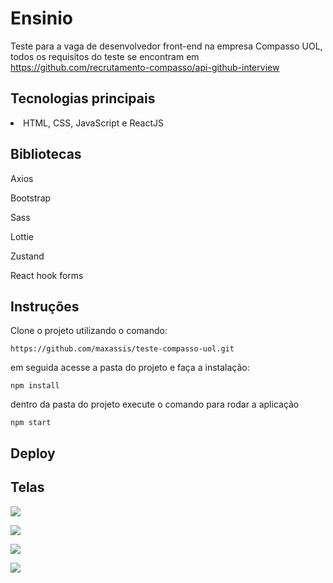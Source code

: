 # Ensinio

Teste para a vaga de desenvolvedor front-end na empresa Compasso UOL, todos os requisitos do teste se encontram em https://github.com/recrutamento-compasso/api-github-interview


## Tecnologias principais

<li>HTML, CSS, JavaScript e ReactJS</li>

## Bibliotecas

Axios <br/>

Bootstrap <br/>

Sass <br/>

Lottie <br/>

Zustand <br/>

React hook forms

## Instruções

Clone o projeto utilizando o comando:

`https://github.com/maxassis/teste-compasso-uol.git`

em seguida acesse a pasta do projeto e faça a instalação:

`npm install`

dentro da pasta do projeto execute o comando para rodar a aplicação

`npm start`



## Deploy





## Telas

![](https://images2.imgbox.com/d3/db/GDJ1iLxA_o.png)

![](https://images2.imgbox.com/f8/b4/U3iSHdCT_o.png)

![](https://images2.imgbox.com/bb/01/kZJbrZY3_o.png)

![](https://images2.imgbox.com/06/f8/bYS3A8H0_o.png)
